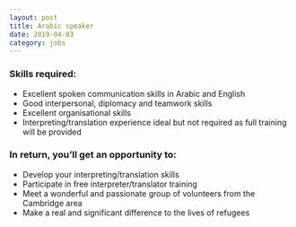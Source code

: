 ```yaml
---
layout: post
title: Arabic speaker
date: 2019-04-03
category: jobs
---
```


### Skills required:

- Excellent spoken communication skills in Arabic and English
- Good interpersonal, diplomacy and teamwork skills
- Excellent organisational skills
- Interpreting/translation experience ideal but not required as full training will be provided

### In return, you’ll get an opportunity to:

- Develop your interpreting/translation skills
- Participate in free interpreter/translator training
- Meet a wonderful and passionate group of volunteers from the Cambridge area
- Make a real and significant difference to the lives of refugees
